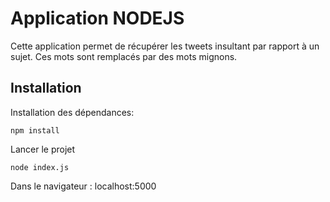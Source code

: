 # Application NODEJS

Cette application permet de récupérer  les tweets insultant par rapport à un sujet.
Ces mots sont remplacés par des mots mignons.


## Installation
Installation des dépendances: 
```
npm install
```
Lancer le projet
```
node index.js
```
Dans le navigateur : localhost:5000
